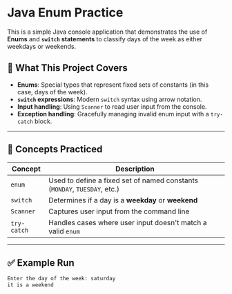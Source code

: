 # Java Enum Practice

This is a simple Java console application that demonstrates the use of **Enums** and **`switch` statements** to classify days of the week as either weekdays or weekends.

## 📌 What This Project Covers

- **Enums**: Special types that represent fixed sets of constants (in this case, days of the week).
- **`switch` expressions**: Modern `switch` syntax using arrow notation.
- **Input handling**: Using `Scanner` to read user input from the console.
- **Exception handling**: Gracefully managing invalid enum input with a `try-catch` block.

---

## 🧠 Concepts Practiced

| Concept          | Description |
|------------------|-------------|
| `enum`           | Used to define a fixed set of named constants (`MONDAY`, `TUESDAY`, etc.) |
| `switch`         | Determines if a day is a **weekday** or **weekend** |
| `Scanner`        | Captures user input from the command line |
| `try-catch`      | Handles cases where user input doesn't match a valid `enum` |

---

## ✅ Example Run

```bash
Enter the day of the week: saturday
it is a weekend
